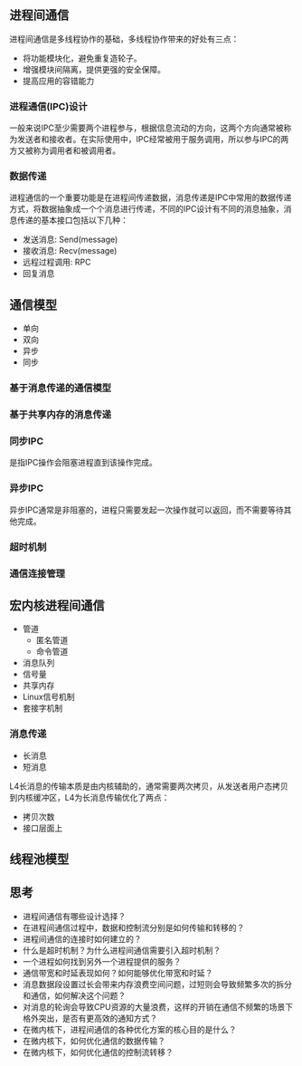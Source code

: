 ## 进程间通信

进程间通信是多线程协作的基础，多线程协作带来的好处有三点：

+ 将功能模块化，避免重复造轮子。
+ 增强模块间隔离，提供更强的安全保障。
+ 提高应用的容错能力

### 进程通信(IPC)设计

一般来说IPC至少需要两个进程参与，根据信息流动的方向，这两个方向通常被称为发送者和接收者。在实际使用中，IPC经常被用于服务调用，所以参与IPC的两方又被称为调用者和被调用者。

### 数据传递

进程通信的一个重要功能是在进程间传递数据，消息传递是IPC中常用的数据传递方式，将数据抽象成一个个消息进行传递，不同的IPC设计有不同的消息抽象，消息传递的基本接口包括以下几种：

+ 发送消息: Send(message)
+ 接收消息: Recv(message)
+ 远程过程调用: RPC
+ 回复消息

## 通信模型

+ 单向
+ 双向
+ 异步
+ 同步

### 基于消息传递的通信模型

### 基于共享内存的消息传递

### 同步IPC

是指IPC操作会阻塞进程直到该操作完成。

### 异步IPC

异步IPC通常是非阻塞的，进程只需要发起一次操作就可以返回，而不需要等待其他完成。

### 超时机制

### 通信连接管理

## 宏内核进程间通信

+ 管道
  + 匿名管道
  + 命令管道
+ 消息队列
+ 信号量
+ 共享内存
+ Linux信号机制
+ 套接字机制

### 消息传递

+ 长消息
+ 短消息

L4长消息的传输本质是由内核辅助的，通常需要两次拷贝，从发送者用户态拷贝到内核缓冲区，L4为长消息传输优化了两点：

+ 拷贝次数
+ 接口层面上

## 线程池模型



## 思考

+ 进程间通信有哪些设计选择？
+ 在进程间通信过程中，数据和控制流分别是如何传输和转移的？
+ 进程间通信的连接时如何建立的？
+ 什么是超时机制？为什么进程间通信需要引入超时机制？
+ 一个进程如何找到另外一个进程提供的服务？
+ 通信带宽和时延表现如何？如何能够优化带宽和时延？
+ 消息数据段设置过长会带来内存浪费空间问题，过短则会导致频繁多次的拆分和通信，如何解决这个问题？
+ 对消息的轮询会导致CPU资源的大量浪费，这样的开销在通信不频繁的场景下格外突出，是否有更高效的通知方式？
+ 在微内核下，进程间通信的各种优化方案的核心目的是什么？
+ 在微内核下，如何优化通信的数据传输？
+ 在微内核下，如何优化通信的控制流转移？

